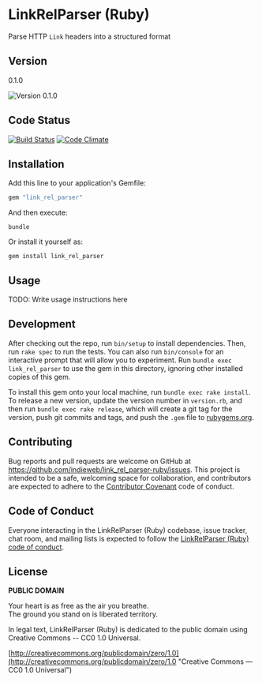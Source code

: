 # LinkRelParser (Ruby)

Parse HTTP `Link` headers into a structured format


## Version

0.1.0

![Version 0.1.0](https://img.shields.io/badge/VERSION-0.1.0-green.svg)


## Code Status

[![Build Status](https://travis-ci.org/indieweb/link_rel_parser-ruby.svg?branch=master)](https://travis-ci.org/indieweb/link_rel_parser-ruby)
[![Code Climate](https://codeclimate.com/github/indieweb/link_rel_parser-ruby/badges/gpa.svg)](https://codeclimate.com/github/indieweb/link_rel_parser-ruby)


## Installation

Add this line to your application's Gemfile:

```ruby
gem "link_rel_parser"
```

And then execute:

```
bundle
```

Or install it yourself as:

```
gem install link_rel_parser
```


## Usage

TODO: Write usage instructions here


## Development

After checking out the repo, run `bin/setup` to install dependencies. Then, run `rake spec` to run the tests. You can also run `bin/console` for an interactive prompt that will allow you to experiment. Run `bundle exec link_rel_parser` to use the gem in this directory, ignoring other installed copies of this gem.

To install this gem onto your local machine, run `bundle exec rake install`. To release a new version, update the version number in `version.rb`, and then run `bundle exec rake release`, which will create a git tag for the version, push git commits and tags, and push the `.gem` file to [rubygems.org](https://rubygems.org).


## Contributing

Bug reports and pull requests are welcome on GitHub at https://github.com/indieweb/link_rel_parser-ruby/issues. This project is intended to be a safe, welcoming space for collaboration, and contributors are expected to adhere to the [Contributor Covenant](http://contributor-covenant.org) code of conduct.


## Code of Conduct

Everyone interacting in the LinkRelParser (Ruby) codebase, issue tracker, chat room, and mailing lists is expected to follow the
[LinkRelParser (Ruby) code of conduct](https://github.com/indieweb/link_rel_parser-ruby/blob/master/CODE_OF_CONDUCT.md).


## License

**PUBLIC DOMAIN**

Your heart is as free as the air you breathe. <br>
The ground you stand on is liberated territory.

In legal text, LinkRelParser (Ruby) is dedicated to the public domain
using Creative Commons -- CC0 1.0 Universal.

[http://creativecommons.org/publicdomain/zero/1.0](http://creativecommons.org/publicdomain/zero/1.0 "Creative Commons &mdash; CC0 1.0 Universal")
